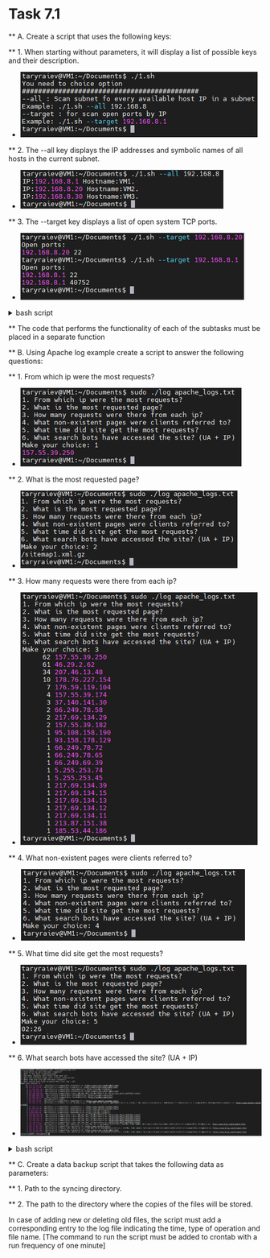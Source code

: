 # Task 7.1

** A. Create a script that uses the following keys:

** 1. When starting without parameters, it will display a list of possible keys and their description. 

* ![](screen/Screenshot_1.png)

** 2. The --all key displays the IP addresses and symbolic names of all hosts in the current subnet.

* ![](screen/Screenshot_2.png)

** 3. The --target key displays a list of open system TCP ports.

* ![](screen/Screenshot_3.png)

<details>
	<summary>bash script</summary>

  ```
#!/bin/bash

if [ "$1" == "--all" ];
then

    n=1
    while [ $n -lt 256 ]; do
       i=$2.$n
       nslookup $i | awk -v var=$i '/name/{print "IP:" var, "Hostname:" $4}'
       n=$(($n+1));
   done

elif [ "$1" == "--target" ];

then

    echo "Open ports:"
    nc $2 -z -v 1-65000 2>&1 | grep succeeded | awk '/tcp/{print $3 " " $4}'

else
    echo "You need to choice option"
    echo "############################################"
    echo "--all : Scan subnet fo every available host IP in a subnet"
    echo "Example: ./1.sh --all 192.168.8"
    echo "--target : for scan open ports by IP"
    echo "Example: ./1.sh --target 192.168.8.1"
fi
  ```
</details>


** The code that performs the functionality of each of the subtasks must be placed in a separate function

** B. Using Apache log example create a script to answer the following questions:

** 1. From which ip were the most requests?

* ![](screen/Screenshot_4.png)

** 2. What is the most requested page? 

* ![](screen/Screenshot_5.png)

** 3. How many requests were there from each ip? 

* ![](screen/Screenshot_6.png)

** 4. What non-existent pages were clients referred to?  

* ![](screen/Screenshot_7.png)

** 5. What time did site get the most requests? 

* ![](screen/Screenshot_8.png)

** 6. What search bots have accessed the site? (UA + IP)

* ![](screen/Screenshot_9.png)

<details>
	<summary>bash script</summary>

  ```
#!/bin/bash
if [[ "$1" == "0" ]]
then
   echo " "
   echo "You need path to log file"
   echo "##############################"
   echo "Example: ./log example_log.log"
   echo " "
else
   echo "1. From which ip were the most requests?"
   echo "2. What is the most requested page?"
   echo "3. How many requests were there from each ip?"
   echo "4. What non-existent pages were clients referred to?"
   echo "5. What time did site get the most requests?"
   echo "6. What search bots have accessed the site? (UA + IP)"
   read -p "Make your choice: " n

    case $n in
      1)
         awk '{ print $1 }' $1 | sort -g | uniq -c | sort -nr | head -1 | awk '{ print $2 }'
      ;;
      2)
         awk '{ print $7 }' $1 | sort | uniq -c | sort -nr | head -1 | awk '{ print $2 }'
      ;;
      3)
         awk '{ print $1 }' $1 | sort -g | uniq -c | sort -nr
      ;;
      4)
         awk '$9 == "404" { print $7 }' $1 | sort | uniq
      ;;
      5)
         awk '{ print $4 }' $1 | cut -d":" -f2,3 | uniq -c | sort -nr |head -1 | awk '{ print $2 }'
      ;;
      6)
         awk -F'"' '{ print $1 $(NF-1) }' $1 | grep -iE "(Google|bot|fetcher|analyzer|scraper|crawler)" | sed 's/\- \[[^]]*\] //g' | sort | u>
      ;;
    esac
fi
  ```
</details>

** C. Create a data backup script that takes the following data as parameters:

** 1. Path to the syncing  directory.

** 2. The path to the directory where the copies of the files will be stored.

In case of adding new or deleting old files, the script must add a corresponding entry to the log file indicating the time, type of operation and file name. [The command to run the script must be added to crontab with a run frequency of one minute]
